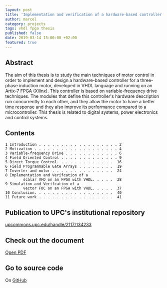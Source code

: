 ```yaml
---
layout: post
title: 'Implementation and verification of a hardware-based controller for a three-phase induction motor on an FPGA'
author: marcel
category: projects
tags: vhdl fpga thesis
published: false
date: 2019-03-14 15:00:00 +02:00
featured: true
---
```


## Abstract
The aim of this thesis is to study the main techniques of motor control in order to implement and design a hardware-based controller for a three-phase induction motor, developed in VHDL language and running on an Artix-7 FPGA (Xilinx). This controller is based on variable-frequency drive techniques. The modules that define this controller's hardware description run concurrently to each other, and they allow the motor to have a better time response and they also improve its performance compared to a microcontroller. This thesis is related to digital systems, power electronics and control systems.

## Contents
```
1 Introduction . . . . . . . . . . . . . . . . . . 2
2 Motivation . . . . . . . . . . . . . . . . . . . 4
3 Variable-frequency Drive . . . . . . . . . . . . 6
4 Field Oriented Control . . . . . . . . . . . . . 9
5 Direct Torque Control. . . . . . . . . . . . .  16
6 Field Programmable Gate Arrays . . . . . . . .  19
7 Inverter and motor . . . . . . . . . . . . . .  24
8 Implementation and Verifcation of a
        scalar VFD on an FPGA with VHDL. . . . .  28
9 Simulation and Verifcation of a
        vector FOC on an FPGA with VHDL. . . . .  37
10 Conclusion. . . . . . . . . . . . . . . . . .  40
11 Future work . . . . . . . . . . . . . . . . .  41
```

## Publication to UPC's institutional repository
[upcommons.upc.edu/handle/2117/134233](http://hdl.handle.net/2117/134233)

## Check out the document
[Open PDF](https://upcommons.upc.edu/bitstream/handle/2117/134233/master.pdf)

## Go to source code
On [GitHub](https://github.com/marcelcases/bachelor-thesis)
